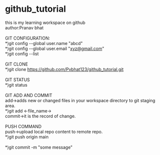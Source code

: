# github_tutorial
this is my learning workspace on github
<br>
author:Pranav bhat
<br>
<br>
GIT CONFIGURATION:
<br>
*)git config --global user.name "abcd"
<br>
*)git config --global user.email "xyz@gmail.com"
<br>
*)git config --list
<br>
<br>
GIT CLONE
<br>
*)git clone https://github.com/Pvbhat123/github_tutorial.git
<br>
<br>
GIT STATUS
<br>
*)git status
<br>
<br>
GIT ADD AND COMMIT
<br>
add->adds new or changed files in your workspace directory to git staging area.
<br>
*)git add <-file_name->
<br>
commit->it is the record of change.
<br>
<br>
PUSH COMMAND
<br>
push->upload local repo content to remote repo.
<br>
*)git push origin main
<br>
<br>
*)git commit -m "some message"
